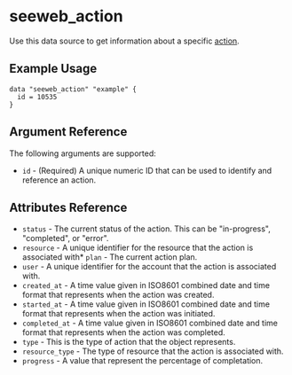 # seeweb\_action

Use this data source to get information about a specific [action][1].

## Example Usage

```hcl
data "seeweb_action" "example" {
  id = 10535
}
```

## Argument Reference

The following arguments are supported:

* `id` - (Required) A unique numeric ID that can be used to identify and reference an action.

## Attributes Reference

* `status` - The current status of the action. This can be "in-progress", "completed", or "error".
* `resource` - A unique identifier for the resource that the action is associated with* `plan` - The current action plan.
* `user` - A unique identifier for the account that the action is associated with.
* `created_at` - A time value given in ISO8601 combined date and time format that represents when the action was created.
* `started_at` - A time value given in ISO8601 combined date and time format that represents when the action was initiated.
* `completed_at` - A time value given in ISO8601 combined date and time format that represents when the action was completed.
* `type` - This is the type of action that the object represents.
* `resource_type` - The type of resource that the action is associated with.
* `progress` - A value that represent the percentage of completation.


[1]: https://docs.seeweb.it/ecs/api/#list-all-actions
